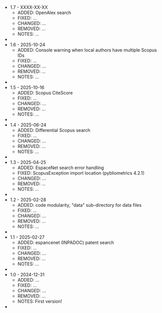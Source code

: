 * 1.7 - XXXX-XX-XX
    * ADDED: OpenAlex search
	* FIXED: ...
	* CHANGED: ...
	* REMOVED: ...
	* NOTES: ...
* 
* 1.6 - 2025-10-24
    * ADDED: Console warning when local authors have multiple Scopus IDs
	* FIXED: ...
	* CHANGED: ...
	* REMOVED: ...
	* NOTES: ...
* 
* 1.5 - 2025-10-16
    * ADDED: Scopus CiteScore
	* FIXED: ...
	* CHANGED: ...
	* REMOVED: ...
	* NOTES: ...
* 
* 1.4 - 2025-06-24
    * ADDED: Differential Scopus search
	* FIXED: ...
	* CHANGED: ...
	* REMOVED: ...
	* NOTES: ...
* 
* 1.3 - 2025-04-25
    * ADDED: EspaceNet search error handling
	* FIXED: ScopusException import location (pybliometrics 4.2.1)
	* CHANGED: ...
	* REMOVED: ...
	* NOTES: ...
* 
* 1.2 - 2025-02-28
    * ADDED: code modularity, "data" sub-directory for data files
	* FIXED: ...
	* CHANGED: ...
	* REMOVED: ...
	* NOTES: ...
* 
* 1.1 - 2025-02-27
    * ADDED: espancenet (INPADOC) patent search
	* FIXED: ...
	* CHANGED: ...
	* REMOVED: ...
	* NOTES: ...
* 
* 1.0 - 2024-12-31
    * ADDED: ...
	* FIXED: ...
	* CHANGED: ...
	* REMOVED: ...
	* NOTES: First version!
* 
